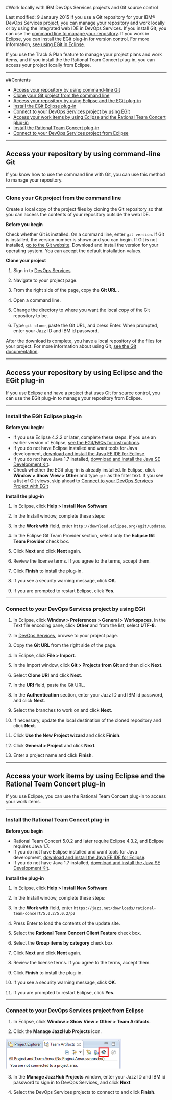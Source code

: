 #Work locally with IBM DevOps Services projects and Git source control

Last modified: 9 Janaury 2015
If you use a Git repository for your IBM&reg; DevOps Services project, you can manage your repository and work locally or by using the integrated web IDE in DevOps Services. If you install Git, you can use the [command line to manage your repository](#command_line_git). If you work in Eclipse, you can install the EGit plug-in for version control.  For more information, [see using EGit in Eclipse](#eclipse_using_egit).

If you use the Track & Plan feature to manage your project plans and work items, and if you install the the Rational Team Concert plug-in, you can access your project locally from Eclipse.

---
##Contents

 * [Access your repository by using command-line Git](#command_line_git)
  * [Clone your Git project from the command line](#clone_your_git_project_from_the_command_line)
 * [Access your repository by using Eclipse and the EGit plug-in](#eclipse_using_egit)
  * [Install the EGit Eclipse plug-in](#install_the_egit_eclipse_plugin)
  * [Connect to your DevOps Services project by using EGit](#connect_to_your_devops_services_project_with_egit)
 * [Access your work items by using Eclipse and the Rational Team Concert plug-in](#eclipse_using_rtc)
  * [Install the Rational Team Concert plug-in](#install_eclipse_and_the_rational_team_concert_plugin)
  * [Connect to your DevOps Services project from Eclipse](#connect_to_your_devops_service_projects_from_eclipse)


---
<a name='command_line_git'></a>
## Access your repository by using command-line Git


If you know how to use the command line with Git, you can use this method to manage your repository. 

---
<a name='clone_your_git_project_from_the_command_line'></a>
### Clone your Git project from the command line


Create a local copy of the project files by cloning the Git repository so that you can access the contents of your repository outside the web IDE. 

**Before you begin**

Check whether Git is installed. On a command line, enter `git version`. If Git is installed, the version number is shown and you can begin. If Git is not installed, [go to the Git website](http://git-scm.com/downloads). Download and install the version for your operating system. You can accept the default installation values.

**Clone your project**

1. Sign in to [DevOps Services](https://hub.jazz.net/)

2. Navigate to your project page.

2. From the right side of the page, copy the **Git URL** .

3. Open a command line.

4. Change the directory to where you want the local copy of the Git repository to be.

5. Type `git clone`, paste the Git URL, and press Enter. When prompted, enter your Jazz ID and IBM id password.

After the download is complete, you have a local repository of the files for your project. For more information about using Git,  [see the Git documentation](http://git-scm.com/doc).

----
<a name='eclipse_using_egit'></a>
## Access your repository by using Eclipse and the EGit plug-in


If you use Eclipse and have a project that uses Git for source control, you can use the EGit plug-in to manage your repository from Eclipse. 

---
<a name='install_the_egit_eclipse_plugin'></a>
### Install the EGit Eclipse plug-in

**Before you begin**: 

* If you use Eclipse 4.2.2 or later, complete these steps. If you use an earlier version of Eclipse, [see the EGit/FAQs for instructions](http://wiki.eclipse.org/EGit/FAQ#Where_can_I_find_older_releases_of_EGit.3F).  
* If you do not have Eclipse installed and want tools for Java development, [download and install the Java EE IDE for Eclipse](http://www.eclipse.org/downloads/packages/eclipse-ide-java-ee-developers/keplersr2).  
* If you do not have Java 1.7 installed, [download and install the Java SE Development Kit](http://www.oracle.com/technetwork/java/javase/downloads/jdk7-downloads-1880260.html).
* Check whether the EGit plug-in is already installed. In Eclipse, click **Window > Show View > Other** and type `git` as the filter text. If you see a list of Git views, skip ahead to [Connect to your DevOps Services Project with EGit](#connect_to_your_devops_services_project_with_egit)

**Install the plug-in**
1. In Eclipse, click **Help > Install New Software**

2. In the Install window, complete these  steps:
  1. In the **Work with** field, enter `http://download.eclipse.org/egit/updates`.
  2. In the Eclipse Git Team Provider section, select only the **Eclipse Git Team Provider** check box.
  3. Click **Next** and click **Next** again.
  4. Review the license terms. If you agree to the terms, accept them.
  5. Click **Finish** to install the plug-in.

4. If you see a security warning message, click **OK**.

5. If you are prompted to restart Eclipse, click **Yes**.

---
<a name='connect_to_your_devops_services_project_with_egit'></a>
### Connect to your DevOps Services project by using EGit

1. In Eclipse, click **Window > Preferences > General > Workspaces**. In the Text file encoding pane, click **Other** and from the list, select **UTF-8**.

1. In [DevOps Services](https://hub.jazz.net/), browse to your project page. 

2. Copy the **Git URL** from the right side of the page.

3. In Eclipse, click **File > Import**.

4. In the Import window, click **Git > Projects from Git** and then click **Next**.

5. Select **Clone URI** and click **Next**.

6. In the **URI** field, paste the Git URL.

6. In the **Authentication** section, enter your Jazz ID and IBM id password, and click **Next**.

7. Select the branches to work on and click **Next**.

8. If necessary, update the local destination of the cloned repository and click **Next**.

9. Click **Use the New Project wizard** and click **Finish**.

10. Click **General > Project** and click **Next**.

11. Enter a project name and click **Finish**.

---
<a name='eclipse_using_rtc'></a>
## Access your work items by using Eclipse and the Rational Team Concert plug-in

If you use Eclipse, you can use the Rational Team Concert plug-in to access your work items.

---
<a name='install_eclipse_and_the_rational_team_concert_plugin'></a>
### Install the Rational Team Concert plug-in


**Before you begin**

* Rational Team Concert 5.0.2 and later require Eclipse 4.3.2, and Eclipse requires Java 1.7.  
* If you do not have Eclipse installed and want tools for Java development, [download and install the  Java EE IDE for Eclipse](http://www.eclipse.org/downloads/packages/eclipse-ide-java-ee-developers/keplersr2).  
* If you do not have Java 1.7 installed, [download and install the Java SE Development Kit](http://www.oracle.com/technetwork/java/javase/downloads/jdk7-downloads-1880260.html).

**Install the plug-in**

1. In Eclipse, click **Help > Install New Software**

3. In the Install window, complete these steps:
  1. In the **Work with** field, enter `https://jazz.net/downloads/rational-team-concert/5.0.2/5.0.2/p2`
  2. Press Enter to load the contents of the update site.
  3. Select the **Rational Team Concert Client Feature** check box.
  4. Select the **Group items by category** check box
  5. Click **Next** and click **Next** again.
  6.  Review the license terms. If you agree to the terms, accept them.
  7.  Click **Finish** to install the plug-in.

6. If you see a security warning message, click **OK**.

7. If you are prompted to restart Eclipse, click **Yes**.

---
<a name='connect_to_your_devops_service_projects_from_eclipse'></a>
### Connect to your DevOps Services project from Eclipse


1. In Eclipse, click **Window > Show View > Other > Team Artifacts**.

2. Click the **Manage JazzHub Projects** icon.

 ![Manage JazzHub Projects button within the Team Artifacts View](./images/jazzhubfeature.png)

3. In the **Manage JazzHub Projects** window, enter your Jazz ID and IBM id password to sign in to DevOps Services, and click **Next**

4. Select the DevOps Services projects to connect to and click **Finish**.


[18]: https://developer.ibm.com/answers/questions/?community=devops-services (DevOps Services forum)
[19]: mailto:hub%40jazz.net
[20]: /docs
